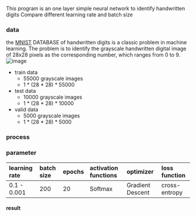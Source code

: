 This program is an one layer simple neural network to identify handwritten digits
Compare different learning rate and batch size
### data 
the [MNIST](http://yann.lecun.com/exdb/mnist/) DATABASE of handwritten digits is a classic problem in machine learning. The problem is to identify the grayscale handwritten digital image of 28x28 pixels as the corresponding number, which ranges from 0 to 9.  
![image](http://www.tensorfly.cn/tfdoc/images/mnist_digits.png)

* train data  
	* 55000 grayscale images
	* 1 * (28 * 28) *  55000
* test data
	* 10000 grayscale images
	* 1 * (28 * 28) *  10000
* valid data
	* 5000 grayscale images
	* 1 * (28 * 28) *  5000

### process
### parameter
learning rate  | batch size | epochs | activation functions | optimizer | loss function  
:--------- | :--------| :-------- | :-------- | :-------- | :-------- 
0.1 - 0.001  | 200 | 20  | Softmax | Gradient Descent | cross-entropy

#### result
